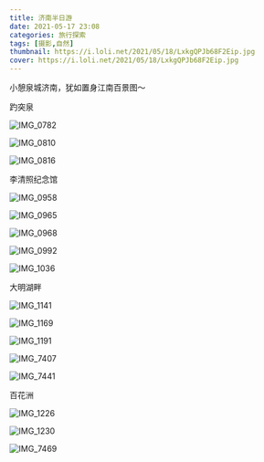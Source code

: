 ```yaml
---
title: 济南半日游
date: 2021-05-17 23:08
categories: 旅行探索
tags: [摄影,自然]
thumbnail: https://i.loli.net/2021/05/18/LxkgQPJb68F2Eip.jpg
cover: https://i.loli.net/2021/05/18/LxkgQPJb68F2Eip.jpg
---
```


小憩泉城济南，犹如置身江南百景图～

<!--more-->

趵突泉

![IMG_0782](https://i.loli.net/2021/05/18/LxkgQPJb68F2Eip.jpg)

![IMG_0810](https://i.loli.net/2021/05/18/2TkPo16KLjdnRDl.jpg)

![IMG_0816](https://i.loli.net/2021/05/18/hz8bZwxcOmKSBFu.jpg)

李清照纪念馆

![IMG_0958](https://i.loli.net/2021/05/18/Pe3wLKuUbMNaiI9.jpg)

![IMG_0965](https://i.loli.net/2021/05/18/oWHzJ1vYrgEQ7dZ.jpg)

![IMG_0968](https://i.loli.net/2021/05/18/meQalIrHLEoXvJU.jpg)

![IMG_0992](https://i.loli.net/2021/05/19/Yhq9zZHyGBSwAfl.jpg)

![IMG_1036](https://i.loli.net/2021/05/18/GIyNdawDhJo7sCH.jpg)

大明湖畔

![IMG_1141](https://i.loli.net/2021/05/18/PwqOkfM8cp6UCHW.jpg)

![IMG_1169](https://i.loli.net/2021/05/18/ZoJaRLDYkTGQtBU.jpg)

![IMG_1191](https://i.loli.net/2021/05/18/eJa4RKtZUGcz2mx.jpg)

![IMG_7407](https://i.loli.net/2021/05/18/SX2VCF4qlyo8LIx.jpg)

![IMG_7441](https://i.loli.net/2021/05/18/EHF8mr4h2TO6dZs.jpg)

百花洲

![IMG_1226](https://i.loli.net/2021/05/18/jJUhGwsaz6irmSX.jpg)

![IMG_1230](https://i.loli.net/2021/05/18/RWsSi5dTml68b7H.jpg)


![IMG_7469](https://i.loli.net/2021/05/18/oHdSIzm7welqRUJ.jpg)